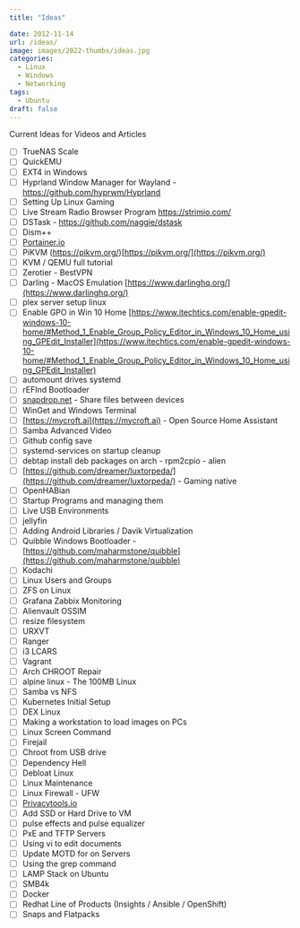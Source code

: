 ```yaml
---
title: "Ideas"

date: 2012-11-14
url: /ideas/
image: images/2022-thumbs/ideas.jpg
categories:
  - Linux
  - Windows
  - Networking
tags:
  - Ubuntu
draft: false
---
```

Current Ideas for Videos and Articles
<!--more-->
- [ ] TrueNAS Scale
- [ ] QuickEMU
- [ ] EXT4 in Windows
- [ ] Hyprland Window Manager for Wayland - https://github.com/hyprwm/Hyprland
- [ ] Setting Up Linux Gaming
- [ ] Live Stream Radio Browser Program https://strimio.com/
- [ ] DSTask - https://github.com/naggie/dstask
- [ ] Dism++
- [ ] [Portainer.io](http://Portainer.io)
- [ ] PiKVM (https://pikvm.org/)[https://pikvm.org/](https://pikvm.org/)
- [ ] KVM / QEMU full tutorial
- [ ] Zerotier - BestVPN
- [ ] Darling - MacOS Emulation [https://www.darlinghq.org/](https://www.darlinghq.org/)
- [ ] plex server setup linux
- [ ] Enable GPO in Win 10 Home [https://www.itechtics.com/enable-gpedit-windows-10-home/#Method_1_Enable_Group_Policy_Editor_in_Windows_10_Home_using_GPEdit_Installer](https://www.itechtics.com/enable-gpedit-windows-10-home/#Method_1_Enable_Group_Policy_Editor_in_Windows_10_Home_using_GPEdit_Installer)
- [ ] automount drives systemd
- [ ] rEFInd Bootloader
- [ ] [snapdrop.net](http://snapdrop.net/) - Share files between devices
- [ ] WinGet and Windows Terminal
- [ ] [https://mycroft.ai](https://mycroft.ai) - Open Source Home Assistant
- [ ] Samba Advanced Video
- [ ] Github config save
- [ ] systemd-services on startup cleanup
- [ ] debtap install deb packages on arch - rpm2cpio - alien
- [ ] [https://github.com/dreamer/luxtorpeda/](https://github.com/dreamer/luxtorpeda/) - Gaming native
- [ ] OpenHABian
- [ ] Startup Programs and managing them
- [ ] Live USB Environments
- [ ] jellyfin
- [ ] Adding Android Libraries / Davik Virtualization
- [ ] Quibble Windows Bootloader - [](https://github.com/maharmstone/quibble)[https://github.com/maharmstone/quibble](https://github.com/maharmstone/quibble)
- [ ] Kodachi
- [ ] Linux Users and Groups
- [ ] ZFS on Linux
- [ ] Grafana Zabbix Monitoring
- [ ] Alienvault OSSIM
- [ ] resize filesystem
- [ ] URXVT
- [ ] Ranger
- [ ] i3 LCARS
- [ ] Vagrant
- [ ] Arch CHROOT Repair
- [ ] alpine linux - The 100MB Linux
- [ ] Samba vs NFS
- [ ] Kubernetes Initial Setup
- [ ] DEX Linux
- [ ] Making a workstation to load images on PCs
- [ ] Linux Screen Command
- [ ] Firejail
- [ ] Chroot from USB drive
- [ ] Dependency Hell
- [ ] Debloat Linux
- [ ] Linux Maintenance
- [ ] Linux Firewall - UFW
- [ ] [Privacytools.io](http://privacytools.io/)
- [ ] Add SSD or Hard Drive to VM
- [ ] pulse effects and pulse equalizer
- [ ] PxE and TFTP Servers
- [ ] Using vi to edit documents
- [ ] Update MOTD for on Servers
- [ ] Using the grep command
- [ ] LAMP Stack on Ubuntu
- [ ] SMB4k
- [ ] Docker
- [ ] Redhat Line of Products (Insights / Ansible / OpenShift)
- [ ] Snaps and Flatpacks
